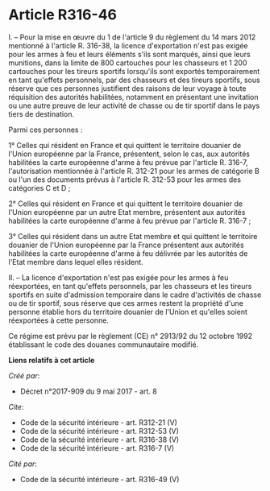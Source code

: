 # Article R316-46

I. – Pour la mise en œuvre du 1 de l'article 9 du règlement du 14 mars 2012 mentionné à l'article R. 316-38, la licence
d'exportation n'est pas exigée pour les armes à feu et leurs éléments s'ils sont marqués, ainsi que leurs munitions, dans la
limite de 800 cartouches pour les chasseurs et 1 200 cartouches pour les tireurs sportifs lorsqu'ils sont exportés
temporairement en tant qu'effets personnels, par des chasseurs et des tireurs sportifs, sous réserve que ces personnes
justifient des raisons de leur voyage à toute réquisition des autorités habilitées, notamment en présentant une invitation ou
une autre preuve de leur activité de chasse ou de tir sportif dans le pays tiers de destination. 

Parmi ces personnes : 

1° Celles qui résident en France et qui quittent le territoire douanier de l'Union européenne par la France, présentent,
selon le cas, aux autorités habilitées la carte européenne d'arme à feu prévue par l'article R. 316-7, l'autorisation
mentionnée à l'article R. 312-21 pour les armes de catégorie B ou l'un des documents prévus à l'article R. 312-53 pour les
armes des catégories C et D ; 

2° Celles qui résident en France et qui quittent le territoire douanier de l'Union européenne par un autre Etat membre,
présentent aux autorités habilitées la carte européenne d'arme à feu prévue par l'article R. 316-7 ; 

3° Celles qui résident dans un autre Etat membre et qui quittent le territoire douanier de l'Union européenne par la France
présentent aux autorités habilitées la carte européenne d'arme à feu délivrée par les autorités de l'Etat membre dans lequel
elles résident. 

II. – La licence d'exportation n'est pas exigée pour les armes à feu réexportées, en tant qu'effets personnels, par les
chasseurs et les tireurs sportifs en suite d'admission temporaire dans le cadre d'activités de chasse ou de tir sportif, sous
réserve que ces armes restent la propriété d'une personne établie hors du territoire douanier de l'Union et qu'elles soient
réexportées à cette personne. 

Ce régime est prévu par le règlement (CE) n° 2913/92 du 12 octobre 1992 établissant le code des douanes communautaire
modifié.

**Liens relatifs à cet article**

_Créé par_:

  - Décret n°2017-909 du 9 mai 2017 - art. 8

_Cite_:

  - Code de la sécurité intérieure - art. R312-21 (V)
  - Code de la sécurité intérieure - art. R312-53 (V)
  - Code de la sécurité intérieure - art. R316-38 (V)
  - Code de la sécurité intérieure - art. R316-7 (V)

_Cité par_:

  - Code de la sécurité intérieure - art. R316-49 (V)
